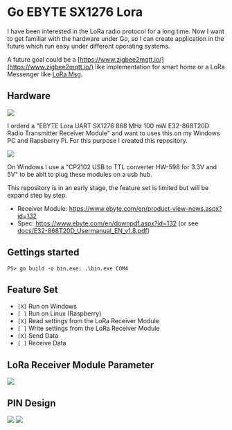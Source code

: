 # Go EBYTE SX1276 Lora

I have been interested in the LoRa radio protocol for a long time.
Now I want to get familiar with the hardware under Go, so I can create application in the future which run easy under different operating systems.

A future goal could be a [https://www.zigbee2mqtt.io/](https://www.zigbee2mqtt.io/) like implementation for smart home or a LoRa Messenger like [LoRa Msg](https://msglab.co/room/lo-ra-msg).

## Hardware

![](docs/overview.jpg)

I orderd a "EBYTE Lora UART SX1276 868 MHz 100 mW E32-868T20D Radio Transmitter Receiver Module" and want to uses this on my Windows PC and Rapsberry Pi. For this purpose I created this repository.

![](docs/ttlconverter.PNG)

On Windows I use a "CP2102 USB to TTL converter HW-598 for 3.3V and 5V" to be ablt to plug these modules on a usb hub.

This repository is in an early stage, the feature set is limited but will be expand step by step.

- Receiver Module: https://www.ebyte.com/en/product-view-news.aspx?id=132
- Spec: https://www.ebyte.com/en/downpdf.aspx?id=132 (or see [docs/E32-868T20D_Usermanual_EN_v1.8.pdf](docs/E32-868T20D_Usermanual_EN_v1.8.pdf))

## Gettings started

```
PS> go build -o bin.exe; .\bin.exe COM4
```

## Feature Set

- `[X]` Run on Windows
- `[ ]` Run on Linux (Raspberry)
- `[X]` Read settings from the LoRa Receiver Module
- `[ ]` Write settings from the LoRa Receiver Module
- `[X]` Send Data
- `[ ]` Receive Data

## LoRa Receiver Module Parameter

![](docs/parameter.PNG)

## PIN Design

![](docs/pin.jpg)
![](docs/pin_notes.PNG)
